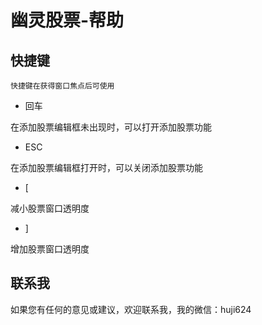 # 幽灵股票-帮助

## 快捷键

```快捷键在获得窗口焦点后可使用```

* 回车

在添加股票编辑框未出现时，可以打开添加股票功能

* ESC

在添加股票编辑框打开时，可以关闭添加股票功能

* [

减小股票窗口透明度

* ]

增加股票窗口透明度

## 联系我

如果您有任何的意见或建议，欢迎联系我，我的微信：huji624